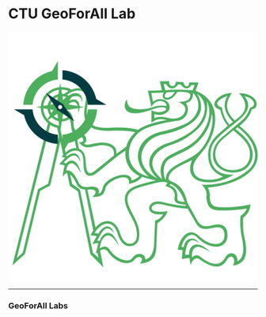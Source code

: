 # CTU GeoForAll Lab

![CTU GeoForLab](https://raw.githubusercontent.com/ctu-geoforall-lab/marketing/master/logo/ctu-geoforall-logo.png)

---

### GeoForAll Labs


